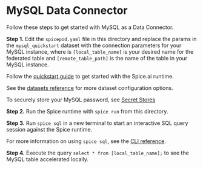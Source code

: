 # MySQL Data Connector

Follow these steps to get started with MySQL as a Data Connector.

**Step 1.** Edit the `spicepod.yaml` file in this directory and replace the params in the `mysql_quickstart` dataset with the connection parameters for your MySQL instance, where is `[local_table_name]` is your desired name for the federated table and `[remote_table_path]` is the name of the table in your MySQL instance.

Follow the [quickstart guide](https://docs.spiceai.org/getting-started) to get started with the Spice.ai runtime.

See the [datasets reference](https://docs.spiceai.org/reference/spicepod/datasets) for more dataset configuration options.

To securely store your MySQL password, see [Secret Stores](https://docs.spiceai.org/secret-stores)

**Step 2.** Run the Spice runtime with `spice run` from this directory.

**Step 3.** Run `spice sql` in a new terminal to start an interactive SQL query session against the Spice runtime.

For more information on using `spice sql`, see the [CLI reference](https://docs.spiceai.org/cli/reference/sql).

**Step 4.** Execute the query `select * from [local_table_name];` to see the MySQL table accelerated locally.
